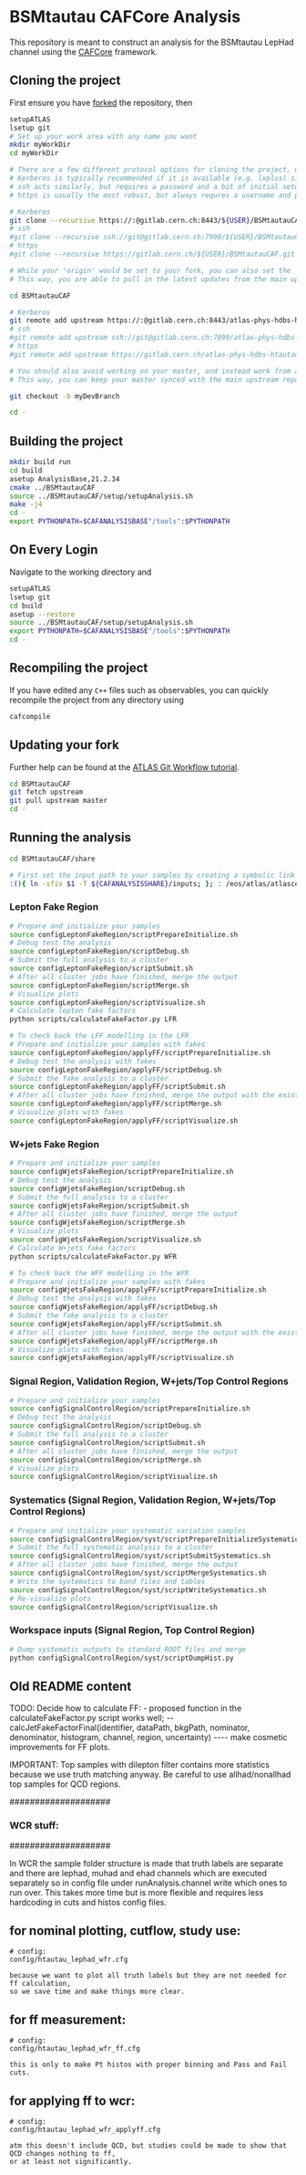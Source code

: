 BSMtautau CAFCore Analysis
=========================

This repository is meant to construct an analysis for the BSMtautau LepHad channel using the [CAFCore](https://gitlab.cern.ch/atlas-caf/CAFCore) framework.

Cloning the project
--------------------

First ensure you have [forked](https://gitlab.cern.ch/atlas-phys-hdbs-htautau/BSMtautauCAF/forks/new) the repository, then

```bash
setupATLAS
lsetup git
# Set up your work area with any name you want
mkdir myWorkDir
cd myWorkDir

# There are a few different protocol options for cloning the project, which are all provided at the top of the main page of the repository.
# Kerberos is typically recommended if it is available (e.g. lxplus) since it does not require a username or password when interacting with remote repositories.
# ssh acts similarly, but requires a password and a bit of initial setup
# https is usually the most robust, but always requres a username and password

# Kerberos
git clone --recursive https://:@gitlab.cern.ch:8443/${USER}/BSMtautauCAF.git
# ssh
#git clone --recursive ssh://git@gitlab.cern.ch:7999/${USER}/BSMtautauCAF.git
# https
#git clone --recursive https://gitlab.cern.ch/${USER}/BSMtautauCAF.git

# While your 'origin' would be set to your fork, you can also set the 'upstream' to the main repository.
# This way, you are able to pull in the latest updates from the main upstream repository to your fork

cd BSMtautauCAF

# Kerberos
git remote add upstream https://:@gitlab.cern.ch:8443/atlas-phys-hdbs-htautau/BSMtautauCAF.git
# ssh
#git remote add upstream ssh://git@gitlab.cern.ch:7999/atlas-phys-hdbs-htautau/BSMtautauCAF.git
# https
#git remote add upstream https://gitlab.cern.ch/atlas-phys-hdbs-htautau/BSMtautauCAF.git

# You should also avoid working on your master, and instead work from a development branch.
# This way, you can keep your master synced with the main upstream repository

git checkout -b myDevBranch

cd -
```

Building the project
---------------------

```bash
mkdir build run
cd build
asetup AnalysisBase,21.2.34
cmake ../BSMtautauCAF
source ../BSMtautauCAF/setup/setupAnalysis.sh
make -j4
cd -
export PYTHONPATH=$CAFANALYSISBASE"/tools":$PYTHONPATH
```

On Every Login
--------------

Navigate to the working directory and

```bash
setupATLAS
lsetup git
cd build
asetup --restore
source ../BSMtautauCAF/setup/setupAnalysis.sh
export PYTHONPATH=$CAFANALYSISBASE"/tools":$PYTHONPATH
cd -
```

Recompiling the project
-----------------------

If you have edited any `C++` files such as observables, you can quickly recompile the project from any directory using

```bash
cafcompile
```

Updating your fork
------------------

Further help can be found at the [ATLAS Git Workflow tutorial](https://atlassoftwaredocs.web.cern.ch/gittutorial/).

```bash
cd BSMtautauCAF
git fetch upstream
git pull upstream master
cd -
```

Running the analysis
--------------------

```bash
cd BSMtautauCAF/share

# First set the input path to your samples by creating a symbolic link to the directory
:(){ ln -sfiv $1 -T ${CAFANALYSISSHARE}/inputs; }; : /eos/atlas/atlascerngroupdisk/phys-higgs/HSG6/Htautau/lephad/190417
```

### Lepton Fake Region
```bash
# Prepare and initialize your samples
source configLeptonFakeRegion/scriptPrepareInitialize.sh
# Debug test the analysis
source configLeptonFakeRegion/scriptDebug.sh
# Submit the full analysis to a cluster
source configLeptonFakeRegion/scriptSubmit.sh
# After all cluster jobs have finished, merge the output
source configLeptonFakeRegion/scriptMerge.sh
# Visualize plots
source configLeptonFakeRegion/scriptVisualize.sh
# Calculate lepton fake factors
python scripts/calculateFakeFactor.py LFR

# To check back the LFF modelling in the LFR
# Prepare and initialize your samples with fakes
source configLeptonFakeRegion/applyFF/scriptPrepareInitialize.sh
# Debug test the analysis with fakes
source configLeptonFakeRegion/applyFF/scriptDebug.sh
# Submit the fake analysis to a cluster
source configLeptonFakeRegion/applyFF/scriptSubmit.sh
# After all cluster jobs have finished, merge the output with the existing file
source configLeptonFakeRegion/applyFF/scriptMerge.sh
# Visualize plots with fakes
source configLeptonFakeRegion/applyFF/scriptVisualize.sh
```

### W+jets Fake Region
```bash
# Prepare and initialize your samples
source configWjetsFakeRegion/scriptPrepareInitialize.sh
# Debug test the analysis
source configWjetsFakeRegion/scriptDebug.sh
# Submit the full analysis to a cluster
source configWjetsFakeRegion/scriptSubmit.sh
# After all cluster jobs have finished, merge the output
source configWjetsFakeRegion/scriptMerge.sh
# Visualize plots          
source configWjetsFakeRegion/scriptVisualize.sh
# Calculate W+jets fake factors
python scripts/calculateFakeFactor.py WFR

# To check back the WFF modelling in the WFR
# Prepare and initialize your samples with fakes
source configWjetsFakeRegion/applyFF/scriptPrepareInitialize.sh
# Debug test the analysis with fakes
source configWjetsFakeRegion/applyFF/scriptDebug.sh
# Submit the fake analysis to a cluster
source configWjetsFakeRegion/applyFF/scriptSubmit.sh
# After all cluster jobs have finished, merge the output with the existing file
source configWjetsFakeRegion/applyFF/scriptMerge.sh
# Visualize plots with fakes
source configWjetsFakeRegion/applyFF/scriptVisualize.sh
```

### Signal Region, Validation Region, W+jets/Top Control Regions
```bash
# Prepare and initialize your samples
source configSignalControlRegion/scriptPrepareInitialize.sh
# Debug test the analysis
source configSignalControlRegion/scriptDebug.sh
# Submit the full analysis to a cluster
source configSignalControlRegion/scriptSubmit.sh
# After all cluster jobs have finished, merge the output
source configSignalControlRegion/scriptMerge.sh
# Visualize plots
source configSignalControlRegion/scriptVisualize.sh
```

### Systematics (Signal Region, Validation Region, W+jets/Top Control Regions)
```bash
# Prepare and initialize your systematic variation samples
source configSignalControlRegion/syst/scriptPrepareInitializeSystematics.sh
# Submit the full systematic analysis to a cluster
source configSignalControlRegion/syst/scriptSubmitSystematics.sh
# After all cluster jobs have finished, merge the output
source configSignalControlRegion/syst/scriptMergeSystematics.sh
# Write the systematics to band files and tables
source configSignalControlRegion/syst/scriptWriteSystematics.sh
# Re-visualize plots
source configSignalControlRegion/scriptVisualize.sh
```

### Workspace inputs (Signal Region, Top Control Region)
```bash
# Dump systematic outputs to standard ROOT files and merge
python configSignalControlRegion/syst/scriptDumpHist.py
```

Old README content
------------------
TODO: Decide how to calculate FF:
    - proposed function in the calculateFakeFactor.py script works well;
        -- calcJetFakeFactorFinal(identifier, dataPath, bkgPath, nominator, denominator, histogram, channel, region, uncertainty)
        ---- make cosmetic improvements for FF plots.

IMPORTANT: Top samples with dilepton filter contains more statistics because we use truth matching anyway.
        Be careful to use allhad/nonallhad top samples for QCD regions.

####################
### WCR stuff:
####################

In WCR the sample folder structure is made that truth labels are separate and there are lephad, muhad and ehad channels which are
executed separately so in config file under runAnalysis.channel write which ones to run over. This takes more time but is more flexible
and requires less hardcoding in cuts and histos config files.

## for nominal plotting, cutflow, study use:
    # config:
    config/htautau_lephad_wfr.cfg

    because we want to plot all truth labels but they are not needed for ff calculation,
    so we save time and make things more clear.

## for ff measurement:
    # config:
    config/htautau_lephad_wfr_ff.cfg

    this is only to make Pt histos with proper binning and Pass and Fail cuts.

## for applying ff to wcr:
    # config:
    config/htautau_lephad_wfr_applyff.cfg

    atm this doesn't include QCD, but studies could be made to show that QCD changes nothing to ff,
    or at least not significantly.
